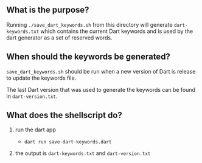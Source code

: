 
## What is the purpose? 

Running `./save_dart_keywords.sh` from this directory will generate `dart-keywords.txt` which contains the current Dart keywords and is used by the dart generator as a set of reserved words. 

## When should the keywords be generated?

`save_dart_keywords.sh` should be run when a new version of Dart is release to update the keywords file.

The last Dart version that was used to generate the keywords can be found in `dart-version.txt`.

## What does the shellscript do? 

1. run the dart app 
    - `dart run save-dart-keywords.dart`

1. the output is `dart-keywords.txt` and `dart-version.txt`
